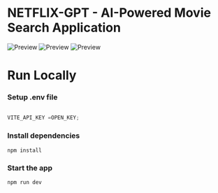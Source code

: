 # NETFLIX-GPT - AI-Powered Movie Search Application

![Preview](/public/assets/preview.png)
![Preview](/public/assets/preview2.png)
![Preview](/public/assets/preview3.png)


# Run Locally

### Setup .env file

```js

VITE_API_KEY =OPEN_KEY;
```

### Install dependencies

```shell
npm install
```

### Start the app

```shell
npm run dev
```